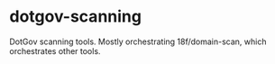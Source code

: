 # dotgov-scanning
DotGov scanning tools. Mostly orchestrating 18f/domain-scan, which orchestrates other tools.
